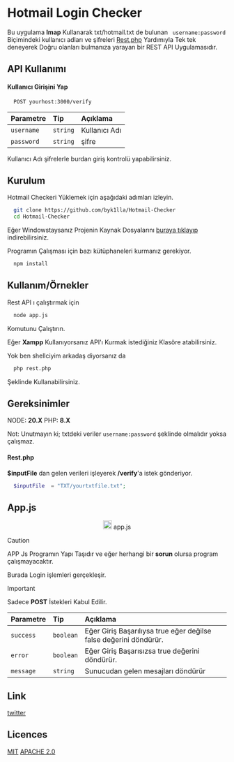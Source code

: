 
# Hotmail Login Checker

Bu uygulama **Imap** Kullanarak txt/hotmail.txt de bulunan ``` username:password``` Biçimindeki kullanıcı adları ve şifreleri [Rest.php](https://github.com/byk1lla/Hotmail-Checker/blob/main/php/rest.php) Yardımıyla Tek tek deneyerek Doğru olanları bulmanıza yarayan bir REST API Uygulamasıdır.
## API Kullanımı

#### Kullanıcı Girişini Yap
```http
  POST yourhost:3000/verify
```

| Parametre | Tip     | Açıklama                |
| :-------- | :------- | :------------------------- |
| `username` | `string` |  Kullanıcı Adı |
| `password` | `string` |  şifre |

Kullanıcı Adı şifrelerle burdan giriş kontrolü yapabilirsiniz.

## Kurulum 

Hotmail Checkeri Yüklemek için aşağıdaki adımları izleyin.

```bash 
  git clone https://github.com/byk1lla/Hotmail-Checker
  cd Hotmail-Checker
```
Eğer Windowstaysanız Projenin Kaynak Dosyalarını [buraya tıklayıp](https://github.com/byk1lla/Hotmail-Checker/archive/refs/heads/main.zip) indirebilirsiniz.

Programın Çalışması için bazı kütüphaneleri kurmanız gerekiyor.

```bash 
  npm install
```


## Kullanım/Örnekler
Rest API ı çalıştırmak için 

```bash
  node app.js
```

Komutunu Çalıştırın.

Eğer **Xampp** Kullanıyorsanız API'ı Kurmak istediğiniz Klasöre atabilirsiniz.

Yok ben shellciyim arkadaş diyorsanız da 

```bash 
  php rest.php
```

Şeklinde Kullanabilirsiniz.

## Gereksinimler
  NODE: **20.X**
  PHP: **8.X**

Not: Unutmayın ki; txtdeki veriler ```username:password``` şeklinde olmalıdır yoksa çalışmaz.

#### Rest.php
**$inputFile** dan gelen verileri işleyerek **/verify**'a  istek gönderiyor.
```php 
  $inputFile  = "TXT/yourtxtfile.txt";
```


## App.js
<div align="center"><img src="https://external-content.duckduckgo.com/iu/?u=https%3A%2F%2Flogos-download.com%2Fwp-content%2Fuploads%2F2019%2F01%2FJavaScript_Logo.png&f=1&nofb=1&ipt=1c662e3132fbd96664cbcdc41fe63634f9d05afac8850a19f702138641799a7e&ipo=images" 
  width="20"> <span padding="1px">app.js</span> </div>
 
> [!CAUTION]
> APP Js Programın Yapı Taşıdır ve eğer herhangi bir __sorun__ olursa program çalışmayacaktır. 

Burada Login işlemleri gerçekleşir.

> [!IMPORTANT]
> Sadece **POST** İstekleri Kabul Edilir.


| Parametre | Tip     | Açıklama                |
| :-------- | :------- | :------------------------- |
| `success` | `boolean` |  Eğer Giriş Başarılıysa true eğer değilse false değerini döndürür. |
| `error` | `boolean` |  Eğer Giriş Başarısızsa true değerini döndürür.  |
| `message` | `string` | Sunucudan gelen mesajları döndürür |

## Link

[twitter](https://twitter.com/byk1lla_)

## Licences
[MIT](https://choosealicense.com/licenses/mit/)
[APACHE 2.0](https://choosealicense.com/licenses/apache-2.0/)

